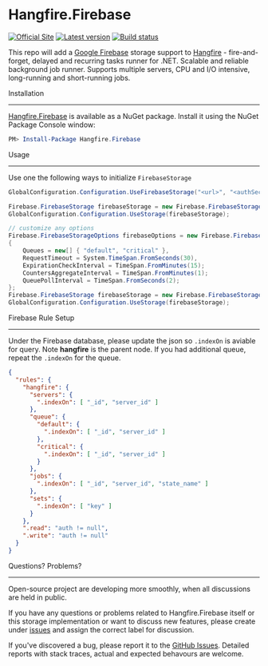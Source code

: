 # Hangfire.Firebase

[![Official Site](https://img.shields.io/badge/site-hangfire.io-blue.svg)](http://hangfire.io)
[![Latest version](https://img.shields.io/nuget/v/Hangfire.Firebase.svg)](https://www.nuget.org/packages/Hangfire.Firebase) 
[![Build status](https://ci.appveyor.com/api/projects/status/8bail001djs64inu?svg=true)](https://ci.appveyor.com/project/imranmomin/hangfire-firebase)

This repo will add a [Google Firebase](https://firebase.google.com) storage support to [Hangfire](http://hangfire.io) - fire-and-forget, delayed and recurring tasks runner for .NET. Scalable and reliable background job runner. Supports multiple servers, CPU and I/O intensive, long-running and short-running jobs.

Installation

-------------

[Hangfire.Firebase](https://www.nuget.org/packages/Hangfire.Firebase) is available as a NuGet package. Install it using the NuGet Package Console window:

```powershell
PM> Install-Package Hangfire.Firebase
```

Usage

-------------

Use one the following ways to initialize `FirebaseStorage`

```csharp
GlobalConfiguration.Configuration.UseFirebaseStorage("<url>", "<authSecret>");

Firebase.FirebaseStorage firebaseStorage = new Firebase.FirebaseStorage("<url>", "<authSecret>");
GlobalConfiguration.Configuration.UseStorage(firebaseStorage);

// customize any options
Firebase.FirebaseStorageOptions firebaseOptions = new Firebase.FirebaseStorageOptions
{
    Queues = new[] { "default", "critical" },
    RequestTimeout = System.TimeSpan.FromSeconds(30),
    ExpirationCheckInterval = TimeSpan.FromMinutes(15);
    CountersAggregateInterval = TimeSpan.FromMinutes(1);
    QueuePollInterval = TimeSpan.FromSeconds(2);
};
Firebase.FirebaseStorage firebaseStorage = new Firebase.FirebaseStorage("<url>", "<authSecret>", firebaseOptions);
GlobalConfiguration.Configuration.UseStorage(firebaseStorage);
```

Firebase Rule Setup

-------------

Under the Firebase database, please update the json so `.indexOn` is aviable for query. Note **hangfire** is the parent node. If you had additional queue, repeat the `.indexOn` for the queue.

```json
{
  "rules": {
    "hangfire": {
      "servers": {
        ".indexOn": [ "_id", "server_id" ]
      },
      "queue": {
        "default": {
          ".indexOn": [ "_id", "server_id" ]
        },
        "critical": {
          ".indexOn": [ "_id", "server_id" ]
        }
      },
      "jobs": {
        ".indexOn": [ "_id", "server_id", "state_name" ]
      },
      "sets": {
        ".indexOn": [ "key" ]
      }
    },
    ".read": "auth != null",
    ".write": "auth != null"
  }
}
```

Questions? Problems?

-------------

Open-source project are developing more smoothly, when all discussions are held in public.

If you have any questions or problems related to Hangfire.Firebase itself or this storage implementation or want to discuss new features, please create under [issues](https://github.com/imranmomin/Hangfire.Firebase/issues/new) and assign the correct label for discussion.

If you've discovered a bug, please report it to the [GitHub Issues](https://github.com/imranmomin/Hangfire.Firebase/pulls). Detailed reports with stack traces, actual and expected behavours are welcome.